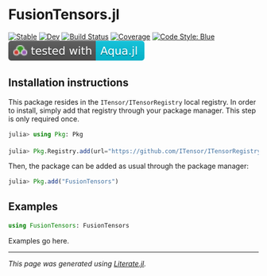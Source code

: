 # FusionTensors.jl

[![Stable](https://img.shields.io/badge/docs-stable-blue.svg)](https://ITensor.github.io/FusionTensors.jl/stable/)
[![Dev](https://img.shields.io/badge/docs-dev-blue.svg)](https://ITensor.github.io/FusionTensors.jl/dev/)
[![Build Status](https://github.com/ITensor/FusionTensors.jl/actions/workflows/CI.yml/badge.svg?branch=main)](https://github.com/ITensor/FusionTensors.jl/actions/workflows/CI.yml?query=branch%3Amain)
[![Coverage](https://codecov.io/gh/ITensor/FusionTensors.jl/branch/main/graph/badge.svg)](https://codecov.io/gh/ITensor/FusionTensors.jl)
[![Code Style: Blue](https://img.shields.io/badge/code%20style-blue-4495d1.svg)](https://github.com/invenia/BlueStyle)
[![Aqua](https://raw.githubusercontent.com/JuliaTesting/Aqua.jl/master/badge.svg)](https://github.com/JuliaTesting/Aqua.jl)

## Installation instructions

This package resides in the `ITensor/ITensorRegistry` local registry.
In order to install, simply add that registry through your package manager.
This step is only required once.

```julia
julia> using Pkg: Pkg

julia> Pkg.Registry.add(url="https://github.com/ITensor/ITensorRegistry")
```

Then, the package can be added as usual through the package manager:


```julia
julia> Pkg.add("FusionTensors")
```

## Examples

````julia
using FusionTensors: FusionTensors
````

Examples go here.

---

*This page was generated using [Literate.jl](https://github.com/fredrikekre/Literate.jl).*


